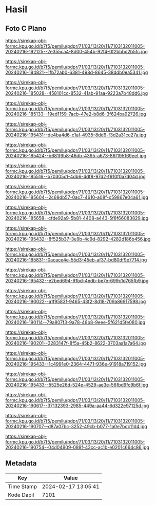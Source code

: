 # Hasil

## Foto C Plano

https://sirekap-obj-formc.kpu.go.id/b7f5/pemilu/pdpr/71/03/13/20/11/7103132011005-20240216-192125--2e355ca4-8d00-454b-92f4-0f2bbbd2b5fc.jpg

https://sirekap-obj-formc.kpu.go.id/b7f5/pemilu/pdpr/71/03/13/20/11/7103132011005-20240216-184821--1fb72ab0-6381-498d-8645-38ddb0ea5341.jpg

https://sirekap-obj-formc.kpu.go.id/b7f5/pemilu/pdpr/71/03/13/20/11/7103132011005-20240216-185028--458101cc-8532-41ab-91aa-9223a7b48dd6.jpg

https://sirekap-obj-formc.kpu.go.id/b7f5/pemilu/pdpr/71/03/13/20/11/7103132011005-20240216-185133--19ed1159-7acb-47e2-b8d6-3f624ba92726.jpg

https://sirekap-obj-formc.kpu.go.id/b7f5/pemilu/pdpr/71/03/13/20/11/7103132011005-20240216-195431--de4ba4d6-c1af-4935-8dd9-f3d2a31ce27a.jpg

https://sirekap-obj-formc.kpu.go.id/b7f5/pemilu/pdpr/71/03/13/20/11/7103132011005-20240216-185424--b681f9b8-46db-4395-a673-86f195169eef.jpg

https://sirekap-obj-formc.kpu.go.id/b7f5/pemilu/pdpr/71/03/13/20/11/7103132011005-20240216-185516--b70305c1-4db6-4df8-97d2-f910f0a7d04d.jpg

https://sirekap-obj-formc.kpu.go.id/b7f5/pemilu/pdpr/71/03/13/20/11/7103132011005-20240216-185604--2c69db57-0ac7-4610-a08f-c59867e04a61.jpg

https://sirekap-obj-formc.kpu.go.id/b7f5/pemilu/pdpr/71/03/13/20/11/7103132011005-20240216-185658--cfde92a9-5b81-4408-a443-5f8f66083829.jpg

https://sirekap-obj-formc.kpu.go.id/b7f5/pemilu/pdpr/71/03/13/20/11/7103132011005-20240216-195432--8f525b37-3e9b-4c9d-8292-4282d186b456.jpg

https://sirekap-obj-formc.kpu.go.id/b7f5/pemilu/pdpr/71/03/13/20/11/7103132011005-20240216-185831--0acace4e-55d3-45eb-af37-bd80df9e7714.jpg

https://sirekap-obj-formc.kpu.go.id/b7f5/pemilu/pdpr/71/03/13/20/11/7103132011005-20240216-195432--e2bed694-91bd-4edb-be7e-699c1d765fb9.jpg

https://sirekap-obj-formc.kpu.go.id/b7f5/pemilu/pdpr/71/03/13/20/11/7103132011005-20240216-190022--a1f9583f-9465-43f2-8d18-709a86917598.jpg

https://sirekap-obj-formc.kpu.go.id/b7f5/pemilu/pdpr/71/03/13/20/11/7103132011005-20240216-190114--79a807f3-9a78-46b8-9eee-5f621d5fe080.jpg

https://sirekap-obj-formc.kpu.go.id/b7f5/pemilu/pdpr/71/03/13/20/11/7103132011005-20240216-190201--3283147f-8f5a-45b2-8622-3703aa1a7a64.jpg

https://sirekap-obj-formc.kpu.go.id/b7f5/pemilu/pdpr/71/03/13/20/11/7103132011005-20240216-195433--1c4991e0-2364-4471-936e-91918a719152.jpg

https://sirekap-obj-formc.kpu.go.id/b7f5/pemilu/pdpr/71/03/13/20/11/7103132011005-20240216-195433--5525e26d-524e-4529-ae3e-56fbd9fc9b6f.jpg

https://sirekap-obj-formc.kpu.go.id/b7f5/pemilu/pdpr/71/03/13/20/11/7103132011005-20240216-190617--37132393-2985-449a-aa44-6d322e97125d.jpg

https://sirekap-obj-formc.kpu.go.id/b7f5/pemilu/pdpr/71/03/13/20/11/7103132011005-20240216-190707--d87a07bc-3252-49cb-b077-1a0e7bdc11d4.jpg

https://sirekap-obj-formc.kpu.go.id/b7f5/pemilu/pdpr/71/03/13/20/11/7103132011005-20240216-190754--04d04909-089f-43cc-ac1b-e0201c664c86.jpg


## Metadata

| Key        | Value               |
| ---------- | ------------------- |
| Time Stamp | 2024-02-17 13:05:41 |
| Kode Dapil | 7101                |



